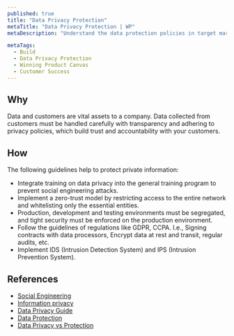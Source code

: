 ```yaml
---
published: true
title: "Data Privacy Protection"
metaTitle: "Data Privacy Protection | WP"
metaDescription: "Understand the data protection policies in target markets. Device strategies for data segregation and limit access to production data."

metaTags:
  - Build
  - Data Privacy Protection
  - Winning Product Canvas
  - Customer Success
---
```


## Why
Data and customers are vital assets to a company. Data collected from customers must be handled carefully with transparency and adhering to privacy policies, which build trust and accountability with your customers.

## How
The following guidelines help to protect private information:

- Integrate training on data privacy into the general training program to prevent social engineering attacks.
- Implement a zero-trust model by restricting access to the entire network and whitelisting only the essential entities.
- Production, development and testing environments must be segregated, and tight security must be enforced on the production environment.
- Follow the guidelines of regulations like GDPR, CCPA. I.e., Signing contracts with data processors, Encrypt data at rest and transit, regular audits, etc.
- Implement IDS (Intrusion Detection System) and IPS (Intrusion Prevention System).


## References
 
- [Social Engineering](https://en.wikipedia.org/wiki/Social_engineering_(security))
- [Information privacy](https://en.wikipedia.org/wiki/Information_privacy)
- [Data Privacy Guide](https://www.varonis.com/blog/data-privacy/)
- [Data Protection](https://privacyinternational.org/learning-topics/data-protection)
- [Data Privacy vs Protection](https://blog.ipswitch.com/data-privacy-vs-data-protection)

